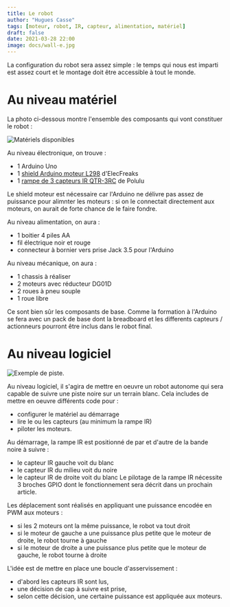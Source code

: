 ```yaml
---
title: Le robot
author: "Hugues Casse"
tags: [moteur, robot, IR, capteur, alimentation, matériel]
draft: false
date: 2021-03-28 22:00
image: docs/wall-e.jpg
---
```


La configuration du robot sera assez simple : le temps qui nous est imparti est assez court et le montage doit être accessible à tout le monde.

# Au niveau matériel

La photo ci-dessous montre l'ensemble des composants qui vont constituer le robot :

![Matériels disponibles](../matos.jpg)

Au niveau électronique, on trouve :

* 1 Arduino Uno
* 1 [shield Arduino moteur L298](http://www.elecfreaks.com/wiki/index.php?title=L298_Motor_Shield) d'ElecFreaks
* 1 [rampe de 3 capteurs IR QTR-3RC](https://www.pololu.com/product/2457) de Polulu

Le shield moteur est nécessaire car l'Arduino ne délivre pas assez de puissance pour alimnter les moteurs : si on le connectait directement aux moteurs, on aurait de forte chance de le faire fondre.

Au niveau alimentation, on aura :

* 1 boitier 4 piles AA
* fil électrique noir et rouge
* connecteur à bornier vers prise Jack 3.5 pour l'Arduino

Au niveau mécanique, on aura :

* 1 chassis à réaliser
* 2 moteurs avec réducteur DG01D
* 2 roues à pneu souple
* 1 roue libre

Ce sont bien sûr les composants de base. Comme la formation à l'Arduino se fera avec un pack de base dont la breadboard et les differents capteurs / actionneurs pourront être inclus dans le robot final.


# Au niveau logiciel

![Exemple de piste.](../piste.jpg)

Au niveau logiciel, il s'agira de mettre en oeuvre un robot autonome qui sera capable de suivre une piste noire sur un terrain blanc. Cela includes de mettre en oeuvre différents code pour :

* configurer le matériel au démarrage
* lire le ou les capteurs (au minimum la rampe IR)
* piloter les moteurs.

Au démarrage, la rampe IR est positionné de par et d'autre de la bande noire à suivre :

* le capteur IR gauche voit du blanc
* le capteur IR du milieu voit du noire
* le capteur IR de droite voit du blanc Le pilotage de la rampe IR nécessite 3 broches GPIO dont le fonctionnement sera décrit dans un prochain article.

Les déplacement sont réalisés en appliquant une puissance encodée en PWM aux moteurs :

* si les 2 moteurs ont la même puissance, le robot va tout droit
* si le moteur de gauche a une puissance plus petite que le moteur de droite, le robot tourne à gauche
* si le moteur de droite a une puissance plus petite que le moteur de gauche, le robot tourne à droite

L'idée est de mettre en place une boucle d'asservissement :

* d'abord les capteurs IR sont lus,
* une décision de cap à suivre est prise,
* selon cette décision, une certaine puissance est appliquée aux moteurs.
